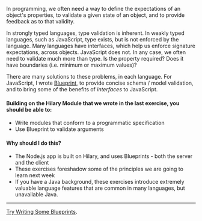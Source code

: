 In programming, we often need a way to define the expectations of an object's properties, to validate a given state of an object, and to provide feedback as to that validity.

In strongly typed languages, type validation is inherent. In weakly typed languages, such as JavaScript, type exists, but is not enforced by the language. Many languages have interfaces, which help us enforce signature expectations, across objects. JavaScript does not. In any case, we often need to validate much more than type. Is the property required? Does it have boundaries (i.e. minimum or maximum values)?

There are many solutions to these problems, in each language. For JavaScript, I wrote [Blueprint](https://github.com/losandes/polyn/wiki/Blueprint), to provide concise schema / model validation, and to bring some of the benefits of _interfaces_ to JavaScript.

#### Building on the Hilary Module that we wrote in the last exercise, you should be able to:

* Write modules that conform to a programmatic specification
* Use Blueprint to validate arguments

#### Why should I do this?

* The Node.js app is built on Hilary, and uses Blueprints - both the server and the client
* These exercises foreshadow some of the principles we are going to learn next week
* If you have a Java background, these exercises introduce extremely valuable language features that are common in many languages, but unavailable Java.

-----------------------------
[Try Writing Some Blueprints](../exercises/220-blueprints).
